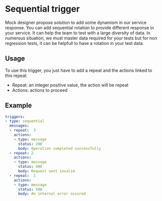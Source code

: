 # Sequential trigger

Mock designer propose solution to add some dynamism in our service response.
You can add sequential rotation to provide different response in your service.
It can help the team to test with a large diversity of data.
In numerous situation, we must master data required for your tests but for non regression tests, it can be helpfull to have a rotation in your test data.

## Usage

To use this trigger, you just have to add a repeat and the actions linked to this repeat.
* Repeat: an integer positive value, the action will be repeat
* Actions: actions to proceed

## Example

```yaml
triggers:
- type: sequential
  messages:
  - repeat:  3
    actions:
    - type: message
      status: 200
      body: Operation completed successfully
  - repeat: 2
    actions:
    - type: message
      status: 400
      body: Request sent invalid
  - repeat:  1
    actions:
    - type: message
      status: 500
      body: An internal error occured
```